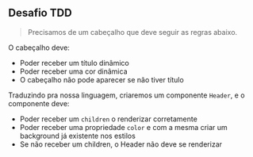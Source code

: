 ## Desafio TDD

> Precisamos de um cabeçalho que deve seguir as regras abaixo.

O cabeçalho deve:

- Poder receber um título dinâmico
- Poder receber uma cor dinâmica
- O cabeçalho não pode aparecer se não tiver título

Traduzindo pra nossa linguagem, criaremos um componente `Header`, e o componente deve:

- Poder receber um `children` o renderizar corretamente
- Poder receber uma propriedade `color` e com a mesma criar um background já existente nos estilos
- Se não receber um children, o Header não deve se renderizar

